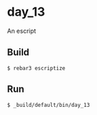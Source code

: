 day_13
=====

An escript

Build
-----

    $ rebar3 escriptize

Run
---

    $ _build/default/bin/day_13
